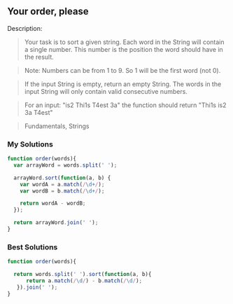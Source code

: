 ## Your order, please

Description:

>Your task is to sort a given string. Each word in the String will contain a single number. This number is the position the word should have in the result.

>Note: Numbers can be from 1 to 9. So 1 will be the first word (not 0).

>If the input String is empty, return an empty String. The words in the input String will only contain valid consecutive numbers.

>For an input: "is2 Thi1s T4est 3a" the function should return "Thi1s is2 3a T4est"

>Fundamentals, Strings

### My Solutions
```js
function order(words){
  var arrayWord = words.split(' ');

  arrayWord.sort(function(a, b) {
    var wordA = a.match(/\d+/);
    var wordB = b.match(/\d+/);

    return wordA - wordB;
  });

  return arrayWord.join(' ');
}
```

### Best Solutions
```js
function order(words){

  return words.split(' ').sort(function(a, b){
      return a.match(/\d/) - b.match(/\d/);
   }).join(' ');
}  
```
